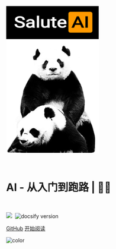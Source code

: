 <img src="img/1.jpg" width = "250" alt="Salute_AI" align=center />

<br><h1><B>AI - 从入门到跑路 | 🚴‍♂️ </B></h1><br>

<img src="https://img.shields.io/github/repo-size/goudemaoningsir/Salute_AI.svg?label=Repo%20size&style=flat-square&color=red" height="20">
  <img src="https://img.shields.io/badge/license-MIT-blue" data-origin="https://choosealicense.com/licenses/mit/" alt="">
  <img src="https://img.shields.io/badge/docsify-v4.13.1-brightgreen" data-origin="https://github.com/docsifyjs/docsify" alt="docsify version">


[GitHub](https://github.com/goudemaoningsir/Salute_AI)
[开始阅读](/README.md)


<!-- 背景色 -->
![color](#fff)



